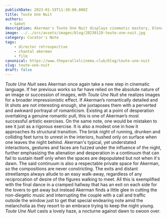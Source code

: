 ```yaml
---
publishDate: 2023-01-19T11:30:00.000Z
title: Toute Une Nuit
authors:
  - Saket
description: Akerman's Toute Une Nuit displays cinematic mastery, blending romanticism with alienation and desperation, all while exuding charm and glee.
image: ../../src/assets/images/blog/20230119-toute-une-nuit.jpg
category: Curator's Note
tags:
    - director retrospective
    - chantal akerman
    - film
canonical: https://www.theparallelcinema.club/blog/toute-une-nuit
slug: toute-une-nuit
draft: false
---
```


*Toute Une Nuit* sees Akerman once again take a new step in cinematic language. If her previous works so far have relied on the absolute nature of an image or succession of images, with *Toute Une Nuit* she realizes images for a broader impressionistic effect. If Akerman’s romantically detailed and lit shots are not interesting enough, she juxtaposes them with a perverted and awkward portrayal of romanticism. Existing at a point of desperation overtaking a genuine romantic pull, this is one of Akerman’s most successful artistic exercises. On the same note, one would be mistaken to see it just as a rigorous exercise. It is also a modest one in how it approaches its structural transition. The brisk night of running, drunken and colliding feet turns to unrest in the interiors, hushed only on surface when one leaves the night behind. Akerman's typical, yet understated interactions, gestures and faces are fuzzed under the influence of the night, further emphasizing the alienation and desperation in a continuum that can fail to sustain itself only when the spaces are depopulated but not when it's dawn. The said continuum is also a respectable private space for Akerman, so the compositions are never constricting. The exits and distant streetlamps always allude to an easy walk-away, regardless of any reciprocation of desire of the figures walking to meet. All this is exemplified with the final dance in a cramped hallway that has an exit on each side for the lovers to get away but instead Akerman finds a little glee in cutting the non-diegetic music and interrupting the couple with a call and traffic outside the window just to get that special endearing note amid the melancholia as they resort to an embrace trying to keep the night young. *Toute Une Nuit* casts a lovely haze, a nocturne against dawn to swoon over.
